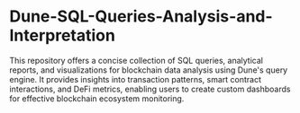 # Dune-SQL-Queries-Analysis-and-Interpretation
This repository offers a concise collection of SQL queries, analytical reports, and visualizations for blockchain data analysis using Dune's query engine. It provides insights into transaction patterns, smart contract interactions, and DeFi metrics, enabling users to create custom dashboards for effective blockchain ecosystem monitoring.
